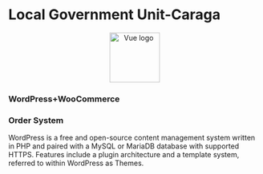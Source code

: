 # Local Government Unit-Caraga
<html>
<p align="center"><a href="https://vuejs.org" target="_blank" rel="noopener noreferrer"><img height="100" src="https://toppng.com/uploads/preview/wordpress-logo-11609383122hwxgelm1oc.png" alt="Vue logo"></a></p>
<h3>WordPress+WooCommerce</h3>
<h3>Order System</h3>
  <p>WordPress is a free and open-source content management system written in PHP and paired with a MySQL or MariaDB database with supported HTTPS. Features include a plugin architecture and a template system, referred to within WordPress as Themes.</p>
</html>

